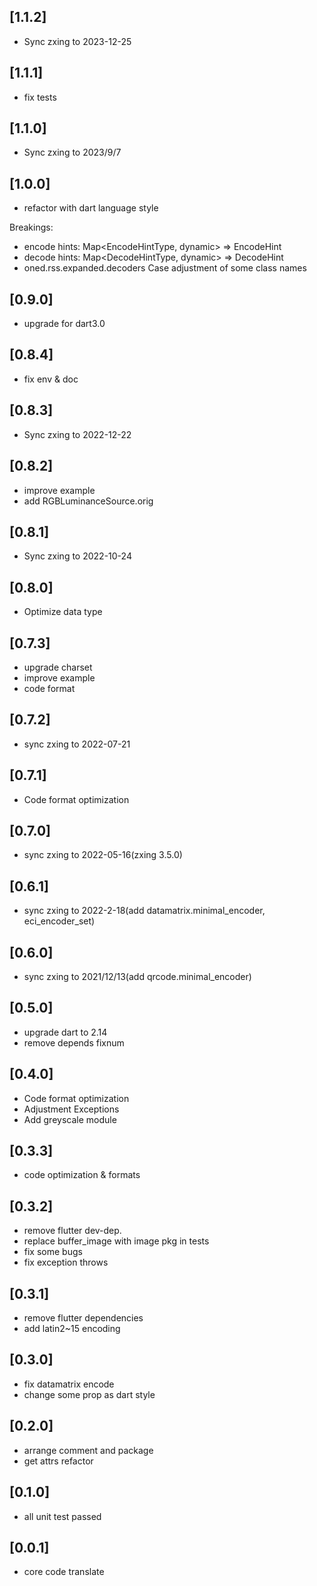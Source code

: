 ## [1.1.2]
* Sync zxing to 2023-12-25

## [1.1.1]
* fix tests

## [1.1.0]
* Sync zxing to 2023/9/7

## [1.0.0]
* refactor with dart language style

Breakings:
* encode hints: Map<EncodeHintType, dynamic> => EncodeHint
* decode hints: Map<DecodeHintType, dynamic> => DecodeHint
* oned.rss.expanded.decoders Case adjustment of some class names

## [0.9.0]
* upgrade for dart3.0

## [0.8.4]
* fix env & doc

## [0.8.3]
* Sync zxing to 2022-12-22

## [0.8.2]
* improve example
* add RGBLuminanceSource.orig

## [0.8.1]
* Sync zxing to 2022-10-24

## [0.8.0]
* Optimize data type

## [0.7.3]
* upgrade charset
* improve example
* code format

## [0.7.2]
* sync zxing to 2022-07-21

## [0.7.1]
* Code format optimization

## [0.7.0]
* sync zxing to 2022-05-16(zxing 3.5.0)

## [0.6.1]
* sync zxing to 2022-2-18(add datamatrix.minimal_encoder, eci_encoder_set)

## [0.6.0]
* sync zxing to 2021/12/13(add qrcode.minimal_encoder)

## [0.5.0]
* upgrade dart to 2.14
* remove depends fixnum

## [0.4.0]
* Code format optimization
* Adjustment Exceptions
* Add greyscale module

## [0.3.3]

* code optimization & formats

## [0.3.2]

* remove flutter dev-dep.
* replace buffer_image with image pkg in tests
* fix some bugs
* fix exception throws

## [0.3.1]

* remove flutter dependencies
* add latin2~15 encoding

## [0.3.0]

* fix datamatrix encode
* change some prop as dart style

## [0.2.0]

* arrange comment and package
* get attrs refactor

## [0.1.0]

* all unit test passed

## [0.0.1]

* core code translate
